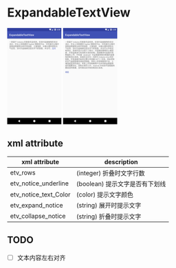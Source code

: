 # ExpandableTextView

<p><img src="art/2.png" width="25%" />
<img src="art/1.png" width="25%" /></p>

## xml attribute

xml attribute | description  
--- | ---
etv_rows | (integer) 折叠时文字行数
etv_notice_underline | (boolean) 提示文字是否有下划线
etv_notice_text_Color | (color) 提示文字颜色
etv_expand_notice | (string) 展开时提示文字
etv_collapse_notice | (string) 折叠时提示文字

## TODO

- [ ] 文本内容左右对齐
